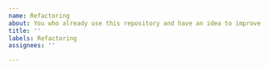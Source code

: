 ```yaml
---
name: Refactoring
about: You who already use this repository and have an idea to improve it
title: ''
labels: Refactoring
assignees: ''

---
```



